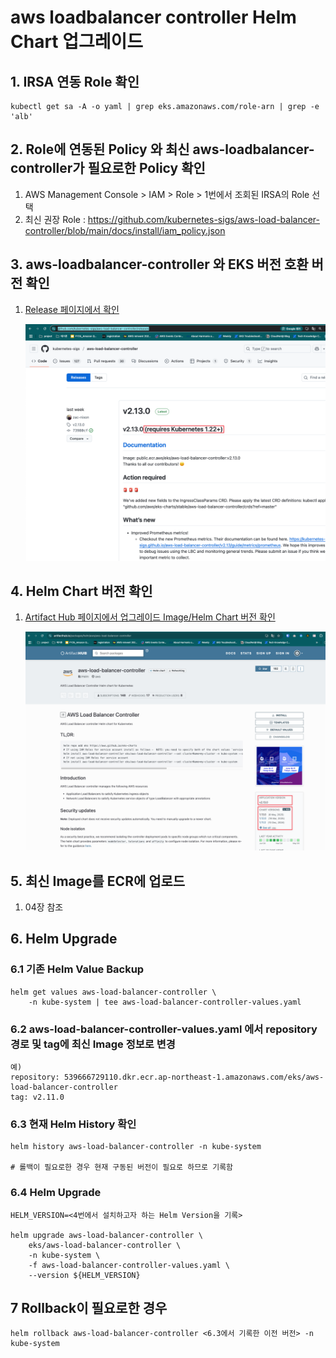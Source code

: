 # aws loadbalancer controller Helm Chart 업그레이드

## 1. IRSA 연동 Role 확인
```shell
kubectl get sa -A -o yaml | grep eks.amazonaws.com/role-arn | grep -e 'alb'
```

## 2. Role에 연동된 Policy 와 최신 aws-loadbalancer-controller가 필요로한 Policy 확인
1. AWS Management Console > IAM > Role > 1번에서 조회된 IRSA의 Role 선택
2. 최신 권장 Role : https://github.com/kubernetes-sigs/aws-load-balancer-controller/blob/main/docs/install/iam_policy.json

## 3. aws-loadbalancer-controller 와 EKS 버전 호환 버전 확인
1. [Release 페이지에서 확인](https://github.com/kubernetes-sigs/aws-load-balancer-controller/releases)

   ![img.png](image/aws-load-balancer-conrtoller-release-page.png)

## 4. Helm Chart 버전 확인

1. [Artifact Hub 페이지에서 업그레이드 Image/Helm Chart 버전 확인](https://artifacthub.io/packages/helm/aws/aws-load-balancer-controller)

   ![img.png](image/aws-load-balancer-controller-helm-chart-version.png)

##  5. 최신 Image를 ECR에 업로드

1. 04장 참조

## 6. Helm Upgrade

### 6.1 기존 Helm Value Backup
```
helm get values aws-load-balancer-controller \
    -n kube-system | tee aws-load-balancer-controller-values.yaml
```
### 6.2 aws-load-balancer-controller-values.yaml 에서 repository 경로 및 tag에 최신 Image 정보로 변경
```
예)
repository: 539666729110.dkr.ecr.ap-northeast-1.amazonaws.com/eks/aws-load-balancer-controller
tag: v2.11.0
```

### 6.3 현재 Helm History 확인

```shell
helm history aws-load-balancer-controller -n kube-system

# 롤백이 필요로한 경우 현재 구동된 버전이 필요로 하므로 기록함
```

### 6.4 Helm Upgrade

```
HELM_VERSION=<4번에서 설치하고자 하는 Helm Version을 기록>

helm upgrade aws-load-balancer-controller \
	eks/aws-load-balancer-controller \
	-n kube-system \
	-f aws-load-balancer-controller-values.yaml \
	--version ${HELM_VERSION}
```

## 7 Rollback이 필요로한 경우
```shell
helm rollback aws-load-balancer-controller <6.3에서 기록한 이전 버전> -n kube-system
```